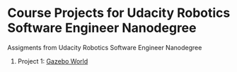 # Course Projects for Udacity Robotics Software Engineer Nanodegree
Assigments from Udacity Robotics Software Engineer Nanodegree

1. Project 1: [Gazebo World](Project1_Build_my_world/README.md)

